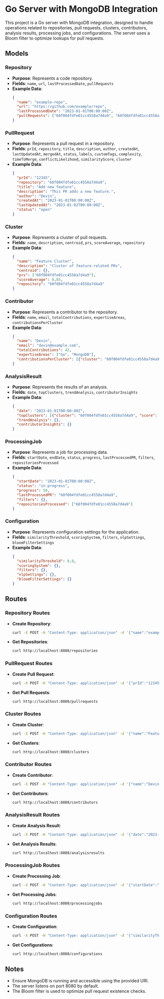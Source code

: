 # Go Server with MongoDB Integration

This project is a Go server with MongoDB integration, designed to handle operations related to repositories, pull requests, clusters, contributors, analysis results, processing jobs, and configurations. The server uses a Bloom filter to optimize lookups for pull requests.

## Models

### Repository

- **Purpose**: Represents a code repository.
- **Fields**: `name`, `url`, `lastProcessedDate`, `pullRequests`
- **Example Data**:
  ```json
  {
    "name": "example-repo",
    "url": "https://github.com/example/repo",
    "lastProcessedDate": "2023-01-01T00:00:00Z",
    "pullRequests": ["60f004fdfe01cc4558a7d4a9", "60f004fdfe01cc4558a7d4b0"]
  }
  ```

### PullRequest

- **Purpose**: Represents a pull request in a repository.
- **Fields**: `prId`, `repository`, `title`, `description`, `author`, `createdAt`, `lastUpdatedAt`, `mergedAt`, `status`, `labels`, `customTags`, `complexity`, `timeToMerge`, `conflictLikelihood`, `similarityScore`, `cluster`
- **Example Data**:
  ```json
  {
    "prId": "12345",
    "repository": "60f004fdfe01cc4558a7d4a9",
    "title": "Add new feature",
    "description": "This PR adds a new feature.",
    "author": "Devin",
    "createdAt": "2023-01-01T00:00:00Z",
    "lastUpdatedAt": "2023-01-02T00:00:00Z",
    "status": "open"
  }
  ```

### Cluster

- **Purpose**: Represents a cluster of pull requests.
- **Fields**: `name`, `description`, `centroid`, `prs`, `scoreAverage`, `repository`
- **Example Data**:
  ```json
  {
    "name": "Feature Cluster",
    "description": "Cluster of feature-related PRs",
    "centroid": {},
    "prs": ["60f004fdfe01cc4558a7d4a9"],
    "scoreAverage": 0.85,
    "repository": "60f004fdfe01cc4558a7d4a9"
  }
  ```

### Contributor

- **Purpose**: Represents a contributor to the repository.
- **Fields**: `name`, `email`, `totalContributions`, `expertiseAreas`, `contributionsPerCluster`
- **Example Data**:
  ```json
  {
    "name": "Devin",
    "email": "devin@example.com",
    "totalContributions": 42,
    "expertiseAreas": ["Go", "MongoDB"],
    "contributionsPerCluster": [{"cluster": "60f004fdfe01cc4558a7d4a9", "count": 10}]
  }
  ```

### AnalysisResult

- **Purpose**: Represents the results of an analysis.
- **Fields**: `date`, `topClusters`, `trendAnalysis`, `contributorInsights`
- **Example Data**:
  ```json
  {
    "date": "2023-01-01T00:00:00Z",
    "topClusters": [{"cluster": "60f004fdfe01cc4558a7d4a9", "score": 0.9}],
    "trendAnalysis": {},
    "contributorInsights": {}
  }
  ```

### ProcessingJob

- **Purpose**: Represents a job for processing data.
- **Fields**: `startDate`, `endDate`, `status`, `progress`, `lastProcessedPR`, `filters`, `repositoriesProcessed`
- **Example Data**:
  ```json
  {
    "startDate": "2023-01-01T00:00:00Z",
    "status": "in-progress",
    "progress": 50,
    "lastProcessedPR": "60f004fdfe01cc4558a7d4a9",
    "filters": {},
    "repositoriesProcessed": ["60f004fdfe01cc4558a7d4a9"]
  }
  ```

### Configuration

- **Purpose**: Represents configuration settings for the application.
- **Fields**: `similarityThreshold`, `scoringSystem`, `filters`, `nlpSettings`, `bloomFilterSettings`
- **Example Data**:
  ```json
  {
    "similarityThreshold": 0.8,
    "scoringSystem": {},
    "filters": {},
    "nlpSettings": {},
    "bloomFilterSettings": {}
  }
  ```

## Routes

### Repository Routes

- **Create Repository**:
  ```bash
  curl -X POST -H "Content-Type: application/json" -d '{"name":"example-repo","url":"https://github.com/example/repo"}' http://localhost:8080/repositories
  ```

- **Get Repositories**:
  ```bash
  curl http://localhost:8080/repositories
  ```

### PullRequest Routes

- **Create Pull Request**:
  ```bash
  curl -X POST -H "Content-Type: application/json" -d '{"prId":"12345","title":"Add new feature","author":"Devin"}' http://localhost:8080/pullrequests
  ```

- **Get Pull Requests**:
  ```bash
  curl http://localhost:8080/pullrequests
  ```

### Cluster Routes

- **Create Cluster**:
  ```bash
  curl -X POST -H "Content-Type: application/json" -d '{"name":"Feature Cluster","description":"Cluster of feature-related PRs"}' http://localhost:8080/clusters
  ```

- **Get Clusters**:
  ```bash
  curl http://localhost:8080/clusters
  ```

### Contributor Routes

- **Create Contributor**:
  ```bash
  curl -X POST -H "Content-Type: application/json" -d '{"name":"Devin","email":"devin@example.com"}' http://localhost:8080/contributors
  ```

- **Get Contributors**:
  ```bash
  curl http://localhost:8080/contributors
  ```

### AnalysisResult Routes

- **Create Analysis Result**:
  ```bash
  curl -X POST -H "Content-Type: application/json" -d '{"date":"2023-01-01T00:00:00Z"}' http://localhost:8080/analysisresults
  ```

- **Get Analysis Results**:
  ```bash
  curl http://localhost:8080/analysisresults
  ```

### ProcessingJob Routes

- **Create Processing Job**:
  ```bash
  curl -X POST -H "Content-Type: application/json" -d '{"startDate":"2023-01-01T00:00:00Z","status":"in-progress"}' http://localhost:8080/processingjobs
  ```

- **Get Processing Jobs**:
  ```bash
  curl http://localhost:8080/processingjobs
  ```

### Configuration Routes

- **Create Configuration**:
  ```bash
  curl -X POST -H "Content-Type: application/json" -d '{"similarityThreshold":0.8}' http://localhost:8080/configurations
  ```

- **Get Configurations**:
  ```bash
  curl http://localhost:8080/configurations
  ```

## Notes

- Ensure MongoDB is running and accessible using the provided URI.
- The server listens on port 8080 by default.
- The Bloom filter is used to optimize pull request existence checks.
